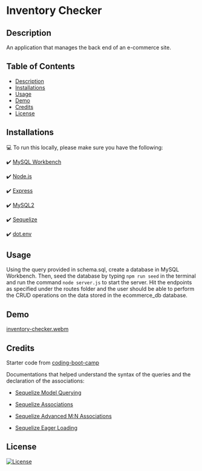 # Inventory Checker

## Description
An application that manages the back end of an e-commerce site.

## Table of Contents
- [Description](#description)
- [Installations](#installations)
- [Usage](#usage)
- [Demo](#demo)
- [Credits](#credits)
- [License](#license)

## Installations
:computer: To run this locally, please make sure you have the following:

:heavy_check_mark: [MySQL Workbench](https://dev.mysql.com/downloads/workbench/)

:heavy_check_mark: [Node.js](https://nodejs.org/en)

:heavy_check_mark: [Express](https://www.npmjs.com/package/express)

:heavy_check_mark: [MySQL2](https://www.npmjs.com/package/mysql2)

:heavy_check_mark: [Sequelize](https://www.npmjs.com/package/sequelize)

:heavy_check_mark: [dot.env](https://www.npmjs.com/package/dotenv)

## Usage
Using the query provided in schema.sql, create a database in MySQL Workbench. Then, seed the database by typing ```npm run seed``` in the terminal and run the command ```node server.js``` to start the server. Hit the endpoints as specified under the routes folder and the user should be able to perform the CRUD operations on the data stored in the ecommerce_db database.

## Demo
[inventory-checker.webm](https://github.com/Jasmineleeyt/inventory-checker/assets/140264009/d497a88c-637d-42a1-9556-df07645251c8)

## Credits
Starter code from [coding-boot-camp](https://github.com/coding-boot-camp/fantastic-umbrella)

Documentations that helped understand the syntax of the queries and the declaration of the associations:

- [Sequelize Model Querying](https://sequelize.org/docs/v6/core-concepts/model-querying-basics/)

- [Sequelize Associations](https://sequelize.org/docs/v6/core-concepts/assocs/)

- [Sequelize Advanced M:N Associations](https://sequelize.org/docs/v6/advanced-association-concepts/advanced-many-to-many/)

- [Sequelize Eager Loading](https://sequelize.org/docs/v6/advanced-association-concepts/eager-loading/)

## License
[![License](https://img.shields.io/badge/License-MIT-yellow.svg)](https://opensource.org/licenses/MIT)

